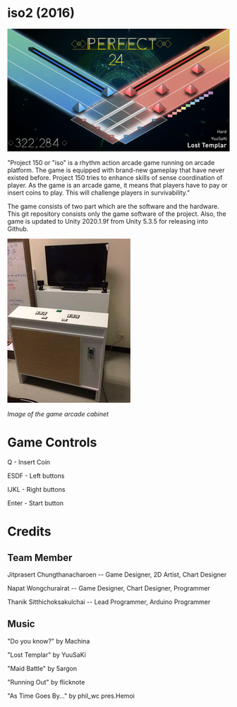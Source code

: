 # iso2 (2016)
![Screenshot](Images/screenshot.png)

"Project 150 or "iso" is a rhythm action arcade game running on arcade platform. The game is equipped with brand-new gameplay that have never existed before. Project 150 tries to enhance skills of sense coordination of player. As the game is an arcade game, it means that players have to pay or insert coins to play. This will challenge players in survivability."

The game consists of two part which are the software and the hardware. This git repository consists only the game software of the project. Also, the game is updated to Unity 2020.1.9f from Unity 5.3.5 for releasing into Github.

![Screenshot](Images/cabinet.jpg)

*Image of the game arcade cabinet*
# Game Controls

Q - Insert Coin

ESDF - Left buttons

IJKL - Right buttons

Enter - Start button

# Credits
## Team Member
Jitprasert Chungthanacharoen -- Game Designer, 2D Artist, Chart Designer

Napat Wongchurairat -- Game Designer, Chart Designer, Programmer

Thanik Sitthichoksakulchai -- Lead Programmer, Arduino Programmer
## Music
"Do you know?" by Machina

"Lost Templar" by YuuSaKi

"Maid Battle" by 5argon

"Running Out" by flicknote

"As Time Goes By..." by phil_wc pres.Hemoi
